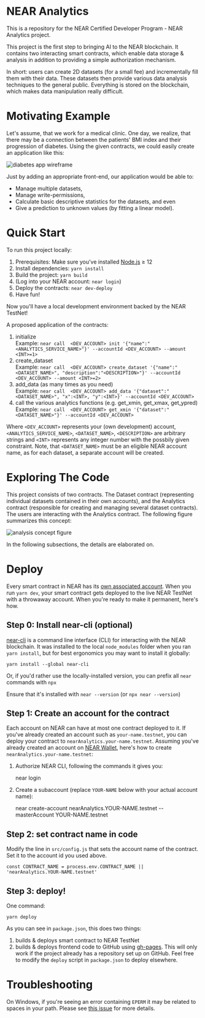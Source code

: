 NEAR Analytics
==================

This is a repository for the NEAR Certified Developer Program - NEAR Analytics project. 

This project is the first step to bringing AI to the NEAR blockchain. It contains two interacting smart contracts, which enable data storage & analysis in addition to providing  a simple authorization mechanism.

In short: users can create 2D datasets (for a small fee) and incrementally fill them with their data. These datasets then provide various data analysis techniques to the general public. Everything is stored on the blockchain, which makes data manipulation really difficult.

Motivating Example
===========
Let's assume, that we work for a medical clinic. One day, we realize, that there may be a connection between the patients' BMI index and their progression of diabetes. Using the given contracts, we could easily create an application like this: 

![diabetes app wireframe](https://github.com/Varadbal/near-analytics/blob/main/docs/diabetes_example.png)

Just by adding an appropriate front-end, our application would be able to:
- Manage multiple datasets,
- Manage write-permissions,
- Calculate basic descriptive statistics for the datasets, and even
- Give a prediction to unknown values (by fitting a linear model).

Quick Start
===========

To run this project locally:

1. Prerequisites: Make sure you've installed [Node.js] ≥ 12
2. Install dependencies: `yarn install`
3. Build the project: `yarn build`
4. (Log into your NEAR account: `near login`)
5. Deploy the contracts: `near dev-deploy`
6. Have fun!

Now you'll have a local development environment backed by the NEAR TestNet!

A proposed application of the contracts:

1. initialize   
   Example: `near call  <DEV_ACCOUNT> init '{"name":"<ANALYTICS_SERVICE_NAME>"}' --accountId <DEV_ACCOUNT> --amount <INT>=1>`
3. create_dataset  
   Example: `near call  <DEV_ACCOUNT> create_dataset '{"name":"<DATASET_NAME>", "description":"<DESCRIPTION>"}' --accountId <DEV_ACCOUNT> --amount <INT>=2>`
5. add_data (as many times as you need)   
   Example: `near call  <DEV_ACCOUNT> add_data '{"dataset":"<DATASET_NAME>", "x":<INT>, "y":<INT>}' --accountId <DEV_ACCOUNT>`
7. call the various analytics functions (e.g. get_xmin, get_xmax, get_ypred)   
   Example: `near call  <DEV_ACCOUNT> get_xmin '{"dataset":"<DATASET_NAME>"}' --accountId <DEV_ACCOUNT>`

Where `<DEV_ACCOUNT>` represents your (own development) account, `<ANALYTICS_SERVICE_NAME>`, `<DATASET_NAME>`, `<DESCRIPTION>` are arbitrary strings and `<INT>` represents any integer number with the possbily given constraint. Note, that `<DATASET_NAME>` must be an eligible NEAR account name, as for each dataset, a separate account will be created.

Exploring The Code
==================
This project consists of two contracts. The Dataset contract (representing individual datasets contained in their own accounts), and the Analytics contract (responsible for creating and managing several dataset contracts). The users are interacting with the Analytics contract. The following figure summarizes this concept:

![analysis concept figure](https://github.com/Varadbal/near-analytics/blob/main/docs/analytics_concept.png)

In the following subsections, the details are elaborated on.

Deploy
======

Every smart contract in NEAR has its [own associated account][NEAR accounts]. When you run `yarn dev`, your smart contract gets deployed to the live NEAR TestNet with a throwaway account. When you're ready to make it permanent, here's how.


Step 0: Install near-cli (optional)
-------------------------------------

[near-cli] is a command line interface (CLI) for interacting with the NEAR blockchain. It was installed to the local `node_modules` folder when you ran `yarn install`, but for best ergonomics you may want to install it globally:

    yarn install --global near-cli

Or, if you'd rather use the locally-installed version, you can prefix all `near` commands with `npx`

Ensure that it's installed with `near --version` (or `npx near --version`)


Step 1: Create an account for the contract
------------------------------------------

Each account on NEAR can have at most one contract deployed to it. If you've already created an account such as `your-name.testnet`, you can deploy your contract to `nearAnalytics.your-name.testnet`. Assuming you've already created an account on [NEAR Wallet], here's how to create `nearAnalytics.your-name.testnet`:

1. Authorize NEAR CLI, following the commands it gives you:

      near login

2. Create a subaccount (replace `YOUR-NAME` below with your actual account name):

      near create-account nearAnalytics.YOUR-NAME.testnet --masterAccount YOUR-NAME.testnet


Step 2: set contract name in code
---------------------------------

Modify the line in `src/config.js` that sets the account name of the contract. Set it to the account id you used above.

    const CONTRACT_NAME = process.env.CONTRACT_NAME || 'nearAnalytics.YOUR-NAME.testnet'


Step 3: deploy!
---------------

One command:

    yarn deploy

As you can see in `package.json`, this does two things:

1. builds & deploys smart contract to NEAR TestNet
2. builds & deploys frontend code to GitHub using [gh-pages]. This will only work if the project already has a repository set up on GitHub. Feel free to modify the `deploy` script in `package.json` to deploy elsewhere.


Troubleshooting
===============

On Windows, if you're seeing an error containing `EPERM` it may be related to spaces in your path. Please see [this issue](https://github.com/zkat/npx/issues/209) for more details.


  [create-near-app]: https://github.com/near/create-near-app
  [Node.js]: https://nodejs.org/en/download/package-manager/
  [jest]: https://jestjs.io/
  [NEAR accounts]: https://docs.near.org/docs/concepts/account
  [NEAR Wallet]: https://wallet.testnet.near.org/
  [near-cli]: https://github.com/near/near-cli
  [gh-pages]: https://github.com/tschaub/gh-pages
